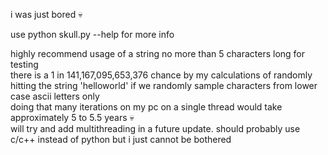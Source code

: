 i was just bored 💀

use python skull.py --help for more info

highly recommend usage of a string no more than 5 characters long for testing<br />
there is a 1 in 141,167,095,653,376 chance by my calculations of randomly hitting the string 'helloworld' if we randomly sample characters from lower case ascii letters only<br />
doing that many iterations on my pc on a single thread would take approximately 5 to 5.5 years 💀<br />
will try and add multithreading in a future update. should probably use c/c++ instead of python but i just cannot be bothered<br />
